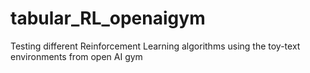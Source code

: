 # tabular_RL_openaigym
Testing different Reinforcement Learning algorithms using the toy-text environments from open AI gym
